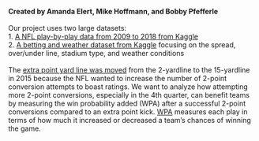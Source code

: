 **Created by Amanda Elert, Mike Hoffmann, and Bobby Pfefferle** <br>
<br> Our project uses two large datasets: <br> 1. [A NFL play-by-play
data from 2009 to 2018 from
Kaggle](https://www.kaggle.com/maxhorowitz/nflplaybyplay2009to2016) <br>
2. [A betting and weather dataset from
Kaggle](https://www.kaggle.com/tobycrabtree/nfl-scores-and-betting-data#spreadspoke_scores.csv)
focusing on the spread, over/under line, stadium type, and weather
conditions <br> <br> The [extra point yard line was
moved](http://www.nfl.com/news/story/0ap3000000493347/article/nfl-moves-extra-point-to-15yard-line-for-2015-season)
from the 2-yardline to the 15-yardline in 2015 because the NFL wanted to
increase the number of 2-point conversion attempts to boast ratings. We
want to analyze how attempting more 2-point conversions, especially in
the 4th quarter, can benefit teams by measuring the win probability
added (WPA) after a successful 2-point conversions compared to an extra
point kick.
[WPA](http://archive.advancedfootballanalytics.com/2010/01/win-probability-added-wpa-explained.html)
measures each play in terms of how much it increased or decreased a
team’s chances of winning the game.

